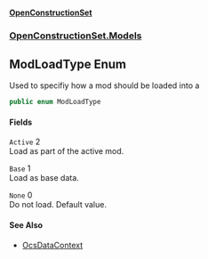 #### [OpenConstructionSet](index 'index')
### [OpenConstructionSet.Models](index#OpenConstructionSet_Models 'OpenConstructionSet.Models')
## ModLoadType Enum
Used to specifiy how a mod should be loaded into a 
```csharp
public enum ModLoadType

```
#### Fields
<a name='OpenConstructionSet_Models_ModLoadType_Active'></a>
`Active` 2  
Load as part of the active mod.  
  
<a name='OpenConstructionSet_Models_ModLoadType_Base'></a>
`Base` 1  
Load as base data.  
  
<a name='OpenConstructionSet_Models_ModLoadType_None'></a>
`None` 0  
Do not load. Default value.  
  
#### See Also
- [OcsDataContext](3CnFB+gVLALvXc7mqWGM8Q 'OpenConstructionSet.Data.OcsDataContext')
